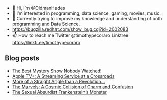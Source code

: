 - 👋 Hi, I’m @OldmanHades
- 👀 I’m interested in programming, data science, gaming, movies, music.
- 🌱 Currently trying to improve my knowledge and understanding of both programming and Data Science.
- https://bugzilla.redhat.com/show_bug.cgi?id=2002083
- 📫 How to reach me Twitter @timothypecoraro
Linktree: https://linktr.ee/timothypecoraro

## Blog posts
<!-- BLOG-POST-LIST:START -->
- [The Best Mystery Show Nobody Watched!](https://medium.com/@timothypecoraro/the-best-mystery-show-nobody-watched-12991cce2070?source=rss-5097f5c9b801------2)
- [Apple TV+: A Streaming Service at a Crossroads](https://medium.com/@timothypecoraro/apple-tv-a-streaming-service-at-a-crossroads-3bb190e3b4c7?source=rss-5097f5c9b801------2)
- [More of a Straight Angle than a Revolution…](https://medium.com/@timothypecoraro/more-of-a-straight-angle-than-a-revolution-f8b8f423de7f?source=rss-5097f5c9b801------2)
- [The Marvels: A Cosmic Collision of Charm and Confusion](https://medium.com/@timothypecoraro/the-marvels-a-cosmic-collision-of-charm-and-confusion-0a48be21076e?source=rss-5097f5c9b801------2)
- [The Sexual Absurdist Frankenstein’s Monster](https://medium.com/@timothypecoraro/the-sexual-absurdist-frankensteins-monster-6f21826a63eb?source=rss-5097f5c9b801------2)
<!-- BLOG-POST-LIST:END -->
